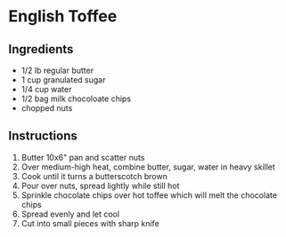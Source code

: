 # English Toffee

## Ingredients
- 1/2 lb regular butter
- 1 cup granulated sugar
- 1/4 cup water
- 1/2 bag milk chocoloate chips
- chopped nuts

## Instructions
1. Butter 10x6" pan and scatter nuts
2. Over medium-high heat, combine butter, sugar, water in heavy skillet
3. Cook until it turns a butterscotch brown
4. Pour over nuts, spread lightly while still hot
5. Sprinkle chocolate chips over hot toffee which will melt the chocolate chips
6. Spread evenly and let cool
7. Cut into small pieces with sharp knife